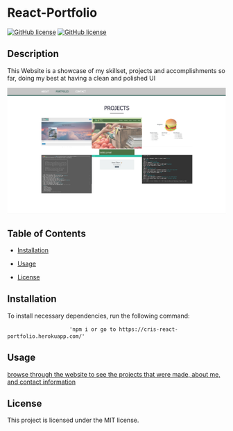 # React-Portfolio

[![GitHub license](https://img.shields.io/badge/license-MIT-green.svg)](https://cris-portfolio.herokuapp.com)
[![GitHub license](https://img.shields.io/badge/license-MIT-blue.svg)](https://github.com/cristianmontenegrop/portfolio)

## Description

This Website is a showcase of my skillset, projects and accomplishments so far, doing my best at having a clean and polished UI

[![Foo](./src/images/portfolio-image.png)](https://cris-react-portfolio.herokuapp.com/)



## Table of Contents 

* [Installation](#installation)

* [Usage](#usage)

* [License](#license)

## Installation

To install necessary dependencies, run the following command:


                        
                        'npm i or go to https://cris-react-portfolio.herokuapp.com/'
                    
                        

## Usage

[browse through the website to see the projects that were made, about me, and contact information](https://cris-react-portfolio.herokuapp.com/)

## License

This project is licensed under the MIT license.
  


                    